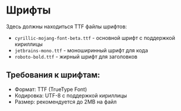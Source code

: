 # Шрифты

Здесь должны находиться TTF файлы шрифтов:

- `cyrillic-mojang-font-beta.ttf` - основной шрифт с поддержкой кириллицы
- `jetbrains-mono.ttf` - моноширинный шрифт для кода
- `roboto-bold.ttf` - жирный шрифт для заголовков

## Требования к шрифтам:
- Формат: TTF (TrueType Font)
- Кодировка: UTF-8 с поддержкой кириллицы
- Размер: рекомендуется до 2MB на файл

